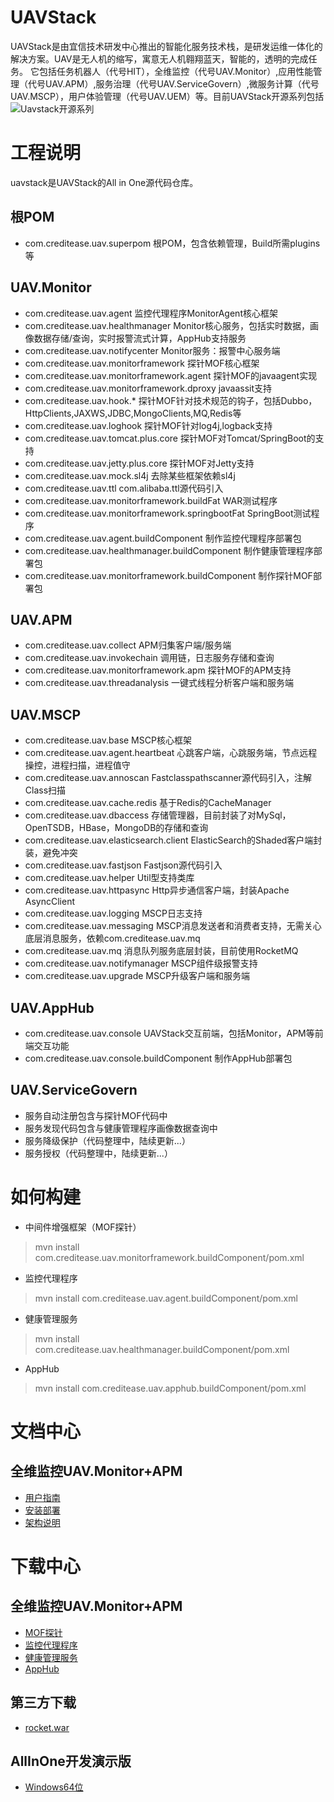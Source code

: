 # UAVStack
UAVStack是由宜信技术研发中心推出的智能化服务技术栈，是研发运维一体化的解决方案。UAV是无人机的缩写，寓意无人机翱翔蓝天，智能的，透明的完成任务。
它包括任务机器人（代号HIT），全维监控（代号UAV.Monitor）,应用性能管理（代号UAV.APM）,服务治理（代号UAV.ServiceGovern）,微服务计算（代号UAV.MSCP），用户体验管理（代号UAV.UEM）等。目前UAVStack开源系列包括
![Uavstack开源系列](https://uavorg.github.io/main/index/img/support/openSource.png)
# 工程说明
uavstack是UAVStack的All in One源代码仓库。

## 根POM
* com.creditease.uav.superpom  根POM，包含依赖管理，Build所需plugins等

## UAV.Monitor
* com.creditease.uav.agent             监控代理程序MonitorAgent核心框架
* com.creditease.uav.healthmanager     Monitor核心服务，包括实时数据，画像数据存储/查询，实时报警流式计算，AppHub支持服务
* com.creditease.uav.notifycenter      Monitor服务：报警中心服务端
* com.creditease.uav.monitorframework  探针MOF核心框架
* com.creditease.uav.monitorframework.agent   探针MOF的javaagent实现
* com.creditease.uav.monitorframework.dproxy  javaassit支持
* com.creditease.uav.hook.*          探针MOF针对技术规范的钩子，包括Dubbo，HttpClients,JAXWS,JDBC,MongoClients,MQ,Redis等
* com.creditease.uav.loghook         探针MOF针对log4j,logback支持
* com.creditease.uav.tomcat.plus.core  探针MOF对Tomcat/SpringBoot的支持
* com.creditease.uav.jetty.plus.core   探针MOF对Jetty支持
* com.creditease.uav.mock.sl4j       去除某些框架依赖sl4j
* com.creditease.uav.ttl             com.alibaba.ttl源代码引入
* com.creditease.uav.monitorframework.buildFat        WAR测试程序
* com.creditease.uav.monitorframework.springbootFat   SpringBoot测试程序
* com.creditease.uav.agent.buildComponent             制作监控代理程序部署包
* com.creditease.uav.healthmanager.buildComponent     制作健康管理程序部署包
* com.creditease.uav.monitorframework.buildComponent  制作探针MOF部署包

## UAV.APM
* com.creditease.uav.collect          APM归集客户端/服务端
* com.creditease.uav.invokechain      调用链，日志服务存储和查询
* com.creditease.uav.monitorframework.apm  探针MOF的APM支持
* com.creditease.uav.threadanalysis        一键式线程分析客户端和服务端

## UAV.MSCP
* com.creditease.uav.base              MSCP核心框架
* com.creditease.uav.agent.heartbeat   心跳客户端，心跳服务端，节点远程操控，进程扫描，进程值守
* com.creditease.uav.annoscan          Fastclasspathscanner源代码引入，注解Class扫描
* com.creditease.uav.cache.redis       基于Redis的CacheManager
* com.creditease.uav.dbaccess        存储管理器，目前封装了对MySql，OpenTSDB，HBase，MongoDB的存储和查询
* com.creditease.uav.elasticsearch.client ElasticSearch的Shaded客户端封装，避免冲突
* com.creditease.uav.fastjson           Fastjson源代码引入
* com.creditease.uav.helper             Util型支持类库
* com.creditease.uav.httpasync          Http异步通信客户端，封装Apache AsyncClient
* com.creditease.uav.logging            MSCP日志支持
* com.creditease.uav.messaging          MSCP消息发送者和消费者支持，无需关心底层消息服务，依赖com.creditease.uav.mq
* com.creditease.uav.mq                 消息队列服务底层封装，目前使用RocketMQ      
* com.creditease.uav.notifymanager      MSCP组件级报警支持     
* com.creditease.uav.upgrade            MSCP升级客户端和服务端

## UAV.AppHub
* com.creditease.uav.console           UAVStack交互前端，包括Monitor，APM等前端交互功能
* com.creditease.uav.console.buildComponent    制作AppHub部署包

## UAV.ServiceGovern
* 服务自动注册包含与探针MOF代码中
* 服务发现代码包含与健康管理程序画像数据查询中
* 服务降级保护（代码整理中，陆续更新...）
* 服务授权（代码整理中，陆续更新...）

# 如何构建
* 中间件增强框架（MOF探针）
> mvn install com.creditease.uav.monitorframework.buildComponent/pom.xml
* 监控代理程序
> mvn install com.creditease.uav.agent.buildComponent/pom.xml
* 健康管理服务
> mvn install com.creditease.uav.healthmanager.buildComponent/pom.xml
* AppHub
> mvn install com.creditease.uav.apphub.buildComponent/pom.xml

# 文档中心
## 全维监控UAV.Monitor+APM
* [用户指南](https://uavorg.github.io/main/uavdoc_useroperation/index.html)
* [安装部署](https://uavorg.github.io/main/uavdoc_deploydocs/index.html)
* [架构说明](https://uavorg.github.io/main/uavdoc_architecture/index.html)

# 下载中心
## 全维监控UAV.Monitor+APM
* [MOF探针](http://pan.baidu.com/s/1c1P0rni)
* [监控代理程序](http://pan.baidu.com/s/1cD9tuu)
* [健康管理服务](http://pan.baidu.com/s/1eROaqEA)
* [AppHub](http://pan.baidu.com/s/1dEBlhwX)

## 第三方下载
* [rocket.war](http://pan.baidu.com/s/1pKCmJ3P)

## AllInOne开发演示版
* [Windows64位](http://pan.baidu.com/s/1boA9p75)




